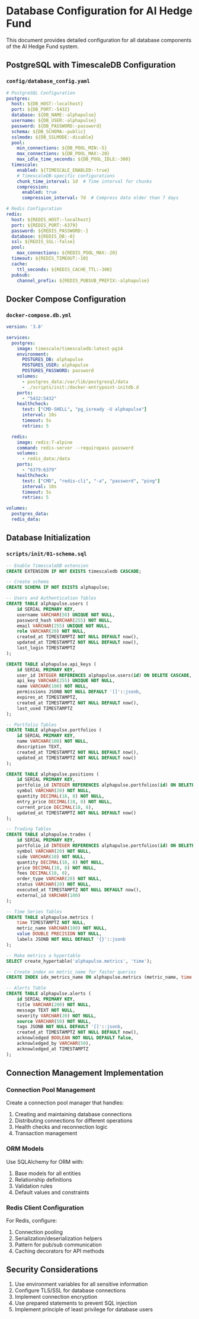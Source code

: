 # Database Configuration for AI Hedge Fund

This document provides detailed configuration for all database components of the AI Hedge Fund system.

## PostgreSQL with TimescaleDB Configuration

### `config/database_config.yaml`

```yaml
# PostgreSQL Configuration
postgres:
  host: ${DB_HOST:-localhost}
  port: ${DB_PORT:-5432}
  database: ${DB_NAME:-alphapulse}
  username: ${DB_USER:-alphapulse}
  password: ${DB_PASSWORD:-password}
  schema: ${DB_SCHEMA:-public}
  sslmode: ${DB_SSLMODE:-disable}
  pool:
    min_connections: ${DB_POOL_MIN:-5}
    max_connections: ${DB_POOL_MAX:-20}
    max_idle_time_seconds: ${DB_POOL_IDLE:-300}
  timescale:
    enabled: ${TIMESCALE_ENABLED:-true}
    # TimescaleDB-specific configurations
    chunk_time_interval: 1d  # Time interval for chunks
    compression:
      enabled: true
      compression_interval: 7d  # Compress data older than 7 days

# Redis Configuration
redis:
  host: ${REDIS_HOST:-localhost}
  port: ${REDIS_PORT:-6379}
  password: ${REDIS_PASSWORD:-}
  database: ${REDIS_DB:-0}
  ssl: ${REDIS_SSL:-false}
  pool:
    max_connections: ${REDIS_POOL_MAX:-20}
  timeout: ${REDIS_TIMEOUT:-10}
  cache:
    ttl_seconds: ${REDIS_CACHE_TTL:-300}
  pubsub:
    channel_prefix: ${REDIS_PUBSUB_PREFIX:-alphapulse}
```

## Docker Compose Configuration

### `docker-compose.db.yml`

```yaml
version: '3.8'

services:
  postgres:
    image: timescale/timescaledb:latest-pg14
    environment:
      POSTGRES_DB: alphapulse
      POSTGRES_USER: alphapulse
      POSTGRES_PASSWORD: password
    volumes:
      - postgres_data:/var/lib/postgresql/data
      - ./scripts/init:/docker-entrypoint-initdb.d
    ports:
      - "5432:5432"
    healthcheck:
      test: ["CMD-SHELL", "pg_isready -U alphapulse"]
      interval: 10s
      timeout: 5s
      retries: 5

  redis:
    image: redis:7-alpine
    command: redis-server --requirepass password
    volumes:
      - redis_data:/data
    ports:
      - "6379:6379"
    healthcheck:
      test: ["CMD", "redis-cli", "-a", "password", "ping"]
      interval: 10s
      timeout: 5s
      retries: 5

volumes:
  postgres_data:
  redis_data:
```

## Database Initialization

### `scripts/init/01-schema.sql`

```sql
-- Enable TimescaleDB extension
CREATE EXTENSION IF NOT EXISTS timescaledb CASCADE;

-- Create schema
CREATE SCHEMA IF NOT EXISTS alphapulse;

-- Users and Authentication Tables
CREATE TABLE alphapulse.users (
    id SERIAL PRIMARY KEY,
    username VARCHAR(50) UNIQUE NOT NULL,
    password_hash VARCHAR(255) NOT NULL,
    email VARCHAR(255) UNIQUE NOT NULL,
    role VARCHAR(20) NOT NULL,
    created_at TIMESTAMPTZ NOT NULL DEFAULT now(),
    updated_at TIMESTAMPTZ NOT NULL DEFAULT now(),
    last_login TIMESTAMPTZ
);

CREATE TABLE alphapulse.api_keys (
    id SERIAL PRIMARY KEY,
    user_id INTEGER REFERENCES alphapulse.users(id) ON DELETE CASCADE,
    api_key VARCHAR(255) UNIQUE NOT NULL,
    name VARCHAR(100) NOT NULL,
    permissions JSONB NOT NULL DEFAULT '[]'::jsonb,
    expires_at TIMESTAMPTZ,
    created_at TIMESTAMPTZ NOT NULL DEFAULT now(),
    last_used TIMESTAMPTZ
);

-- Portfolio Tables
CREATE TABLE alphapulse.portfolios (
    id SERIAL PRIMARY KEY,
    name VARCHAR(100) NOT NULL,
    description TEXT,
    created_at TIMESTAMPTZ NOT NULL DEFAULT now(),
    updated_at TIMESTAMPTZ NOT NULL DEFAULT now()
);

CREATE TABLE alphapulse.positions (
    id SERIAL PRIMARY KEY,
    portfolio_id INTEGER REFERENCES alphapulse.portfolios(id) ON DELETE CASCADE,
    symbol VARCHAR(20) NOT NULL,
    quantity DECIMAL(18, 8) NOT NULL,
    entry_price DECIMAL(18, 8) NOT NULL,
    current_price DECIMAL(18, 8),
    updated_at TIMESTAMPTZ NOT NULL DEFAULT now()
);

-- Trading Tables
CREATE TABLE alphapulse.trades (
    id SERIAL PRIMARY KEY,
    portfolio_id INTEGER REFERENCES alphapulse.portfolios(id) ON DELETE CASCADE,
    symbol VARCHAR(20) NOT NULL,
    side VARCHAR(10) NOT NULL,
    quantity DECIMAL(18, 8) NOT NULL,
    price DECIMAL(18, 8) NOT NULL,
    fees DECIMAL(18, 8),
    order_type VARCHAR(20) NOT NULL,
    status VARCHAR(20) NOT NULL,
    executed_at TIMESTAMPTZ NOT NULL DEFAULT now(),
    external_id VARCHAR(100)
);

-- Time Series Tables
CREATE TABLE alphapulse.metrics (
    time TIMESTAMPTZ NOT NULL,
    metric_name VARCHAR(100) NOT NULL,
    value DOUBLE PRECISION NOT NULL,
    labels JSONB NOT NULL DEFAULT '{}'::jsonb
);

-- Make metrics a hypertable
SELECT create_hypertable('alphapulse.metrics', 'time');

-- Create index on metric_name for faster queries
CREATE INDEX idx_metrics_name ON alphapulse.metrics (metric_name, time DESC);

-- Alerts Table
CREATE TABLE alphapulse.alerts (
    id SERIAL PRIMARY KEY,
    title VARCHAR(200) NOT NULL,
    message TEXT NOT NULL,
    severity VARCHAR(20) NOT NULL,
    source VARCHAR(50) NOT NULL,
    tags JSONB NOT NULL DEFAULT '[]'::jsonb,
    created_at TIMESTAMPTZ NOT NULL DEFAULT now(),
    acknowledged BOOLEAN NOT NULL DEFAULT false,
    acknowledged_by VARCHAR(50),
    acknowledged_at TIMESTAMPTZ
);
```

## Connection Management Implementation

### Connection Pool Management

Create a connection pool manager that handles:
1. Creating and maintaining database connections
2. Distributing connections for different operations
3. Health checks and reconnection logic
4. Transaction management

### ORM Models 

Use SQLAlchemy for ORM with:
1. Base models for all entities
2. Relationship definitions
3. Validation rules
4. Default values and constraints

### Redis Client Configuration

For Redis, configure:
1. Connection pooling
2. Serialization/deserialization helpers
3. Pattern for pub/sub communication
4. Caching decorators for API methods

## Security Considerations

1. Use environment variables for all sensitive information
2. Configure TLS/SSL for database connections
3. Implement connection encryption
4. Use prepared statements to prevent SQL injection
5. Implement principle of least privilege for database users